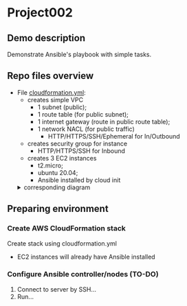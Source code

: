# Project002

## Demo description

Demonstrate Ansible's playbook with simple tasks.

## Repo files overview

* File [cloudformation.yml](cloudformation.yml):
  * creates simple VPC
    * 1 subnet (public);
    * 1 route table (for public subnet);
    * 1 internet gateway (route in public route table);
    * 1 network NACL (for public traffic)
      * HTTP/HTTPS/SSH/Ephemeral for In/Outbound
  * creates security group for instance
    * HTTP/HTTPS/SSH for Inbound
  * creates 3 EC2 instances
    * t2.micro;
    * ubuntu 20.04;
    * Ansible installed by cloud init
   <details><summary>corresponding diagram</summary><img src="documents/cloudformation-diagram.png"></details>

## Preparing environment

### Create AWS CloudFormation stack

Create stack using cloudformation.yml
* EC2 instances will already have Ansible installed

### Configure Ansible controller/nodes (TO-DO)

1. Connect to server by SSH...
1. Run...
